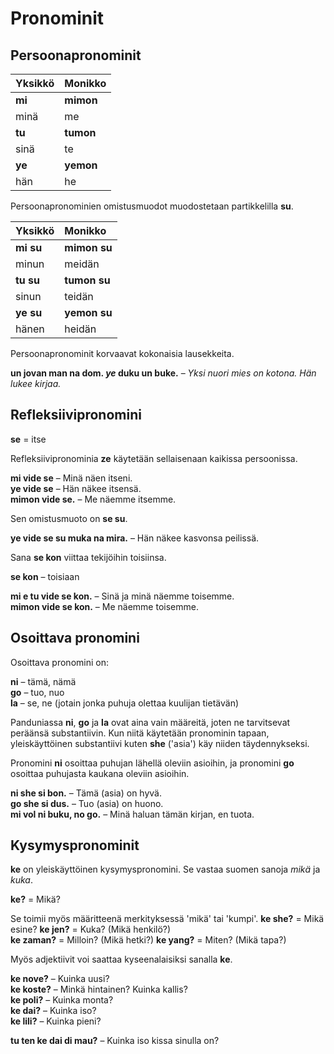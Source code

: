 # Pronominit
## Persoonapronominit

| Yksikkö     | Monikko      |
|:------------|:-------------|
| **mi**      | **mimon**    |
| minä        | me           |
| **tu**      | **tumon**    |
| sinä        | te           |
| **ye**      | **yemon**    |
| hän         | he           |

Persoonapronominien omistusmuodot muodostetaan partikkelilla
**su**.

| Yksikkö     | Monikko      |
|:------------|:-------------|
| **mi su**   | **mimon su** |
| minun       | meidän       |
| **tu su**   | **tumon su** |
| sinun       | teidän       |
| **ye su**   | **yemon su** |
| hänen       | heidän       |

Persoonapronominit korvaavat kokonaisia lausekkeita.

**un jovan man na dom. _ye_ duku un buke.**
– _Yksi nuori mies on kotona. Hän lukee kirjaa._

## Refleksiivipronomini

**se**
= itse

Refleksiivipronominia **ze** käytetään sellaisenaan kaikissa persoonissa.

**mi vide se**
– Minä näen itseni.  
**ye vide se**
– Hän näkee itsensä.  
**mimon vide se.**
– Me näemme itsemme.

Sen omistusmuoto on **se su**.

**ye vide se su muka na mira.**
– Hän näkee kasvonsa peilissä.

Sana **se kon** viittaa tekijöihin toisiinsa.

**se kon**
– toisiaan

**mi e tu vide se kon.**
– Sinä ja minä näemme toisemme.  
**mimon vide se kon.**
– Me näemme toisemme.


## Osoittava pronomini

Osoittava pronomini on:

**ni**
– tämä, nämä  
**go**
– tuo, nuo  
**la**
– se, ne (jotain jonka puhuja olettaa kuulijan tietävän)

Panduniassa **ni**, **go** ja **la** ovat aina vain määreitä,
joten ne tarvitsevat peräänsä substantiivin.
Kun niitä käytetään pronominin tapaan, yleiskäyttöinen substantiivi kuten
**she**
('asia') käy niiden täydennykseksi.

Pronomini
**ni**
osoittaa puhujan lähellä oleviin asioihin,
ja pronomini
**go**
osoittaa puhujasta kaukana oleviin asioihin.

**ni she si bon.**
– Tämä (asia) on hyvä.  
**go she si dus.**
– Tuo (asia) on huono.  
**mi vol ni buku, no go.**
– Minä haluan tämän kirjan, en tuota.


## Kysymyspronominit

**ke** on yleiskäyttöinen kysymyspronomini. Se vastaa suomen sanoja _mikä_ ja _kuka_.

**ke?**
= Mikä?

Se toimii myös määritteenä merkityksessä 'mikä' tai 'kumpi'.
**ke she?**
= Mikä esine?
**ke jen?**
= Kuka? (Mikä henkilö?)  
**ke zaman?**
= Milloin? (Mikä hetki?)
**ke yang?** 
= Miten? (Mikä tapa?)

Myös adjektiivit voi saattaa kyseenalaisiksi sanalla **ke**.

**ke nove?**
– Kuinka uusi?  
**ke koste?**
– Minkä hintainen? Kuinka kallis?  
**ke poli?**
– Kuinka monta?  
**ke dai?**
– Kuinka iso?  
**ke lili?**
– Kuinka pieni?

**tu ten ke dai di mau?**
– Kuinka iso kissa sinulla on?


